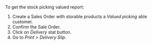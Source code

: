 To get the stock picking valued report:

1.  Create a Sales Order with storable products a *Valued picking* able
    customer.
2.  Confirm the Sale Order.
3.  Click on *Delivery* stat button.
4.  Go to *Print \> Delivery Slip*.

